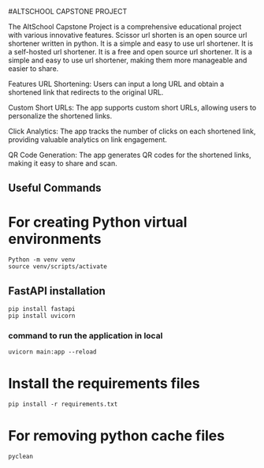 #ALTSCHOOL CAPSTONE PROJECT

The AltSchool Capstone Project is a comprehensive educational project with various innovative features. Scissor url shorten is an open source url shortener written in python. It is a simple and easy to use url shortener. It is a self-hosted url shortener. It is a free and open source url shortener. It is a simple and easy to use url shortener, making them more manageable and easier to share.

Features URL Shortening: Users can input a long URL and obtain a shortened link that redirects to the original URL.

Custom Short URLs: The app supports custom short URLs, allowing users to personalize the shortened links.

Click Analytics: The app tracks the number of clicks on each shortened link, providing valuable analytics on link engagement.

QR Code Generation: The app generates QR codes for the shortened links, making it easy to share and scan.

## Useful Commands

# For creating Python virtual environments
    Python -m venv venv
    source venv/scripts/activate

## FastAPI installation
    pip install fastapi
    pip install uvicorn

### command to run the application in local
    uvicorn main:app --reload

# Install the requirements files
    pip install -r requirements.txt

# For removing python cache files
    pyclean
